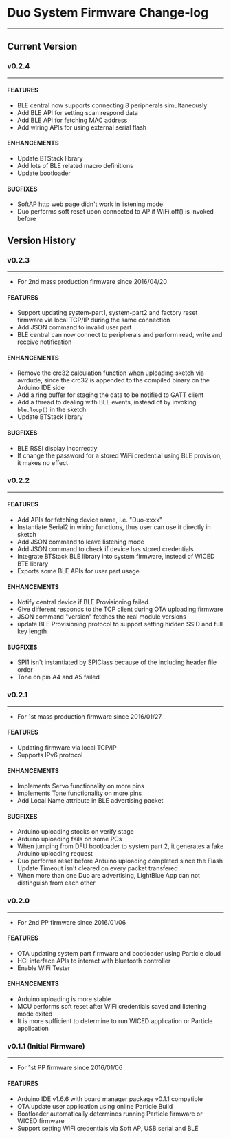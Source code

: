 # Duo System Firmware Change-log
---


## Current Version

### v0.2.4
---

#### FEATURES

- BLE central now supports connecting 8 peripherals simultaneously
- Add BLE API for setting scan respond data
- Add BLE API for fetching MAC address
- Add wiring APIs for using external serial flash

#### ENHANCEMENTS

- Update BTStack library
- Add lots of BLE related macro definitions
- Update bootloader

#### BUGFIXES

- SoftAP http web page didn't work in listening mode
- Duo performs soft reset upon connected to AP if WiFi.off() is invoked before


## Version History

### v0.2.3
---

- For 2nd mass production firmware since 2016/04/20

#### FEATURES

- Support updating system-part1, system-part2 and factory reset firmware via local TCP/IP during the same connection
- Add JSON command to invalid user part
- BLE central can now connect to peripherals and perform read, write and receive notification 

#### ENHANCEMENTS

- Remove the crc32 calculation function when uploading sketch via avrdude, since the crc32 is appended to the compiled binary on the Arduino IDE side
- Add a ring buffer for staging the data to be notified to GATT client
- Add a thread to dealing with BLE events, instead of by invoking `ble.loop()` in the sketch
- Update BTStack library

#### BUGFIXES

- BLE RSSI display incorrectly
- If change the password for a stored WiFi credential using BLE provision, it makes no effect

### v0.2.2   
---

#### FEATURES

- Add APIs for fetching device name, i.e. "Duo-xxxx"
- Instantiate Serial2 in wiring functions, thus user can use it directly in sketch
- Add JSON command to leave listening mode
- Add JSON command to check if device has stored credentials
- Integrate BTStack BLE library into system firmware, instead of WICED BTE library
- Exports some BLE APIs for user part usage

#### ENHANCEMENTS

- Notify central device if BLE Provisioning failed.
- Give different responds to the TCP client during OTA uploading firmware
- JSON command "version" fetches the real module versions
- update BLE Provisioning protocol to support setting hidden SSID and full key length 

#### BUGFIXES

- SPI1 isn't instantiated by SPIClass because of the including header file order
- Tone on pin A4 and A5 failed

### v0.2.1
---

- For 1st mass production firmware since 2016/01/27

#### FEATURES

- Updating firmware via local TCP/IP
- Supports IPv6 protocol

#### ENHANCEMENTS

- Implements Servo functionality on more pins
- Implements Tone functionality on more pins
- Add Local Name attribute in BLE advertising packet

#### BUGFIXES

- Arduino uploading stocks on verify stage
- Arduino uploading fails on some PCs
- When jumping from DFU bootloader to system part 2, it generates a fake Arduino uploading request
- Duo performs reset before Arduino uploading completed since the Flash Update Timeout isn't cleared on every packet transfered
- When more than one Duo are advertising, LightBlue App can not distinguish from each other

### v0.2.0
---

- For 2nd PP firmware since 2016/01/06

#### FEATURES

- OTA updating system part firmware and bootloader using Particle cloud
- HCI interface APIs to interact with bluetooth controller
- Enable WiFi Tester

#### ENHANCEMENTS

- Arduino uploading is more stable
- MCU performs soft reset after WiFi credentials saved and listening mode exited
- It is more sufficient to determine to run WICED application or Particle application

### v0.1.1 (Initial Firmware)
---

- For 1st PP firmware since 2016/01/06

#### FEATURES
- Arduino IDE v1.6.6 with board manager package v0.1.1 compatible
- OTA update  user application using online Particle Build
- Bootloader automatically determines running Particle firmware or WICED firmware
- Support setting WiFi credentials via Soft AP, USB serial and BLE